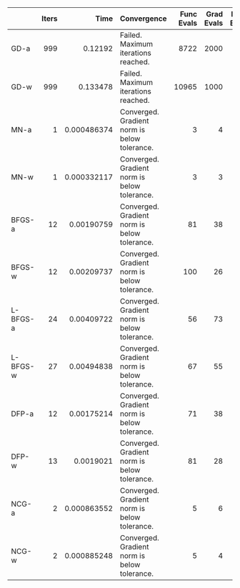 |          |   Iters |        Time | Convergence                                  |   Func Evals |   Grad Evals |   Hess Evals |
|:---------|--------:|------------:|:---------------------------------------------|-------------:|-------------:|-------------:|
| GD-a     |     999 | 0.12192     | Failed. Maximum iterations reached.          |         8722 |         2000 |            0 |
| GD-w     |     999 | 0.133478    | Failed. Maximum iterations reached.          |        10965 |         1000 |            0 |
| MN-a     |       1 | 0.000486374 | Converged. Gradient norm is below tolerance. |            3 |            4 |            2 |
| MN-w     |       1 | 0.000332117 | Converged. Gradient norm is below tolerance. |            3 |            3 |            2 |
| BFGS-a   |      12 | 0.00190759  | Converged. Gradient norm is below tolerance. |           81 |           38 |            0 |
| BFGS-w   |      12 | 0.00209737  | Converged. Gradient norm is below tolerance. |          100 |           26 |            0 |
| L-BFGS-a |      24 | 0.00409722  | Converged. Gradient norm is below tolerance. |           56 |           73 |            0 |
| L-BFGS-w |      27 | 0.00494838  | Converged. Gradient norm is below tolerance. |           67 |           55 |            0 |
| DFP-a    |      12 | 0.00175214  | Converged. Gradient norm is below tolerance. |           71 |           38 |            0 |
| DFP-w    |      13 | 0.0019021   | Converged. Gradient norm is below tolerance. |           81 |           28 |            0 |
| NCG-a    |       2 | 0.000863552 | Converged. Gradient norm is below tolerance. |            5 |            6 |            3 |
| NCG-w    |       2 | 0.000885248 | Converged. Gradient norm is below tolerance. |            5 |            4 |            3 |